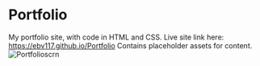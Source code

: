 # Portfolio
My portfolio site, with code in HTML and CSS. Live site link here: https://ebv117.github.io/Portfolio
Contains placeholder assets for content.
![Portfolioscrn](https://user-images.githubusercontent.com/79474455/117555704-823e3b00-b02f-11eb-9feb-5581ee5aeb26.PNG)

